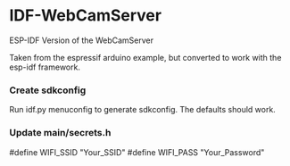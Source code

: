 # IDF-WebCamServer
ESP-IDF Version of the WebCamServer

Taken from the espressif arduino example, but converted to work with the esp-idf framework.

### Create sdkconfig
Run idf.py menuconfig to generate sdkconfig. The defaults should work.

### Update main/secrets.h

#define WIFI_SSID "Your_SSID"
#define WIFI_PASS "Your_Password"

